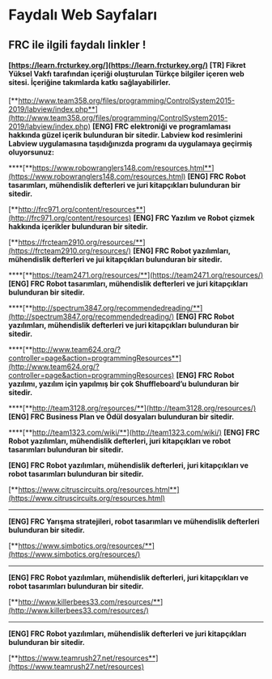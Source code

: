# Faydalı Web Sayfaları

## FRC ile ilgili faydalı linkler !

#### [https://learn.frcturkey.org/](https://learn.frcturkey.org/) **\[TR\] Fikret Yüksel Vakfı tarafından içeriği oluşturulan Türkçe bilgiler içeren web sitesi. İçeriğine takımlarda katkı sağlayabilirler.**

[**http://www.team358.org/files/programming/ControlSystem2015-2019/labview/index.php**](http://www.team358.org/files/programming/ControlSystem2015-2019/labview/index.php) **\[ENG\] FRC elektroniği ve programlaması hakkında güzel içerik bulunduran bir sitedir. Labview kod resimlerini Labview uygulamasına taşıdığınızda programı da uygulamaya geçirmiş oluyorsunuz:**  


\*\*\*\*[**https://www.robowranglers148.com/resources.html**](https://www.robowranglers148.com/resources.html) **\[ENG\] FRC Robot tasarımları, mühendislik defterleri ve juri kitapçıkları bulunduran bir sitedir.**  


[**http://frc971.org/content/resources**](http://frc971.org/content/resources) **\[ENG\] FRC Yazılım ve Robot çizmek hakkında içerikler bulunduran bir sitedir.**

[**https://frcteam2910.org/resources/**](https://frcteam2910.org/resources/) **\[ENG\] FRC Robot yazılımları, mühendislik defterleri ve jui kitapçıkları bulunduran bir sitedir.**

\*\*\*\*[**https://team2471.org/resources/**](https://team2471.org/resources/) **\[ENG\] FRC Robot tasarımları, mühendislik defterleri ve juri kitapçıkları bulunduran bir sitedir.**

\*\*\*\*[**http://spectrum3847.org/recommendedreading/**](http://spectrum3847.org/recommendedreading/) **\[ENG\] FRC Robot yazılımları, mühendislik defterleri ve juri kitapçıkları bulunduran bir sitedir.**

\*\*\*\*[**http://www.team624.org/?controller=page&action=programmingResources**](http://www.team624.org/?controller=page&action=programmingResources) **\[ENG\] FRC Robot yazılımı, yazılım için yapılmış bir çok Shuffleboard’u bulunduran bir sitedir.**

\*\*\*\*[**http://team3128.org/resources/**](http://team3128.org/resources/) **\[ENG\] FRC Business Plan ve Ödül dosyaları bulunduran bir sitedir.** 

\*\*\*\*[**http://team1323.com/wiki/**](http://team1323.com/wiki/) **\[ENG\] FRC Robot yazılımları, mühendislik defterleri, juri kitapçıkları ve robot tasarımları bulunduran bir sitedir.**  


**\[ENG\] FRC Robot yazılımları, mühendislik defterleri, juri kitapçıkları ve robot tasarımları bulunduran bir sitedir.**

[**https://www.citruscircuits.org/resources.html**](https://www.citruscircuits.org/resources.html)  
****

**\[ENG\] FRC Yarışma stratejileri, robot tasarımları ve mühendislik defterleri bulunduran bir sitedir.**

[**https://www.simbotics.org/resources/**](https://www.simbotics.org/resources/)  
  
****

**\[ENG\] FRC Robot yazılımları, mühendislik defterleri, juri kitapçıkları ve robot tasarımları bulunduran bir sitedir.**

[**http://www.killerbees33.com/resources/**](http://www.killerbees33.com/resources/)  
****

**\[ENG\] FRC Robot yazılımları, mühendislik defterleri ve juri kitapçıkları bulunduran bir sitedir.**

[**https://www.teamrush27.net/resources**](https://www.teamrush27.net/resources)  


